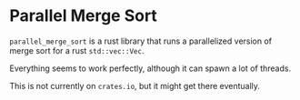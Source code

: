 # Parallel Merge Sort
`parallel_merge_sort` is a rust library that runs a parallelized version of
merge sort for a rust `std::vec::Vec`.

Everything seems to work perfectly, although it can spawn a lot of threads.

This is not currently on `crates.io`, but it might get there eventually.
